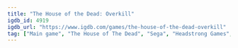 ```yaml
---
title: "The House of the Dead: Overkill"
igdb_id: 4919
igdb_url: "https://www.igdb.com/games/the-house-of-the-dead-overkill"
tag: ["Main game", "The House of The Dead", "Sega", "Headstrong Games", "Shooter", "Single player", "Multiplayer", "Co-operative", "First person", "Action", "Horror", "Comedy"]
---
```


